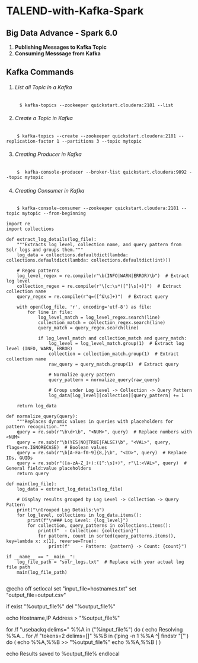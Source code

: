# TALEND-with-Kafka-Spark

## Big Data Advance - Spark 6.0 ##

1. **Publishing Messages to Kafka Topic**
2. **Consuming Messsage from Kafka**


## Kafka Commands ##

1.  ###### List all Topic in a Kafka ######
```
	 $ kafka-topics --zookeeper quickstart.cloudera:2181 --list 
```
	
2. ###### Create a Topic in Kafka ######
```
	$ kafka-topics --create --zookeeper quickstart.cloudera:2181 --replication-factor 1 --partitions 3 --topic mytopic
```
3.  ###### Creating Producer in Kafka ######
```
	$  kafka-console-producer --broker-list quickstart.cloudera:9092 --topic mytopic
```
4. ###### Creating Consumer in Kafka ######
```
	$ kafka-console-consumer --zookeeper quickstart.cloudera:2181 --topic mytopic --from-beginning
```
```
import re
import collections

def extract_log_details(log_file):
    """Extracts log level, collection name, and query pattern from Solr logs and groups them."""
    log_data = collections.defaultdict(lambda: collections.defaultdict(lambda: collections.defaultdict(int)))

    # Regex patterns
    log_level_regex = re.compile(r"\b(INFO|WARN|ERROR)\b")  # Extract log level
    collection_regex = re.compile(r"\[c:\s*([^]\s]+)]")  # Extract collection name
    query_regex = re.compile(r"q=([^&\s]+)")  # Extract query

    with open(log_file, 'r', encoding='utf-8') as file:
        for line in file:
            log_level_match = log_level_regex.search(line)
            collection_match = collection_regex.search(line)
            query_match = query_regex.search(line)

            if log_level_match and collection_match and query_match:
                log_level = log_level_match.group(1)  # Extract log level (INFO, WARN, ERROR)
                collection = collection_match.group(1)  # Extract collection name
                raw_query = query_match.group(1)  # Extract query

                # Normalize query pattern
                query_pattern = normalize_query(raw_query)

                # Group under Log Level -> Collection -> Query Pattern
                log_data[log_level][collection][query_pattern] += 1

    return log_data

def normalize_query(query):
    """Replaces dynamic values in queries with placeholders for pattern recognition."""
    query = re.sub(r"\b\d+\b", "<NUM>", query)  # Replace numbers with <NUM>
    query = re.sub(r"\b(YES|NO|TRUE|FALSE)\b", "<VAL>", query, flags=re.IGNORECASE)  # Boolean values
    query = re.sub(r"\b[A-Fa-f0-9]{8,}\b", "<ID>", query)  # Replace IDs, GUIDs
    query = re.sub(r"([a-zA-Z_]+):([^:\s]+)", r"\1:<VAL>", query)  # General field:value placeholders
    return query

def main(log_file):
    log_data = extract_log_details(log_file)

    # Display results grouped by Log Level -> Collection -> Query Pattern
    print("\nGrouped Log Details:\n")
    for log_level, collections in log_data.items():
        print(f"\n### Log Level: {log_level}")
        for collection, query_patterns in collections.items():
            print(f"  - Collection: {collection}")
            for pattern, count in sorted(query_patterns.items(), key=lambda x: x[1], reverse=True):
                print(f"    - Pattern: {pattern} -> Count: {count}")

if __name__ == "__main__":
    log_file_path = "solr_logs.txt"  # Replace with your actual log file path
    main(log_file_path)


```


@echo off
setlocal
set "input_file=hostnames.txt"
set "output_file=output.csv"

if exist "%output_file%" del "%output_file%"

echo Hostname,IP Address > "%output_file%"

for /f "usebackq delims=" %%A in ("%input_file%") do (
    echo Resolving %%A...
    for /f "tokens=2 delims=[]" %%B in ('ping -n 1 %%A ^| findstr "["') do (
        echo %%A,%%B >> "%output_file%"
        echo %%A,%%B
    )
)

echo Results saved to %output_file%
endlocal


